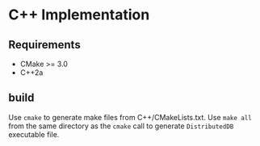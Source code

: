 # C++ Implementation

## Requirements
 * CMake >= 3.0
 * C++2a

## build
Use `cmake` to generate make files from C++/CMakeLists.txt. Use `make all` from the same directory as the `cmake` call to generate `DistributedDB` executable file.
